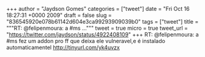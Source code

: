
+++
author = "Jaydson Gomes"
categories = ["tweet"]
date = "Fri Oct 16 18:27:31 +0000 2009"
draft = false
slug = "836545920e078b61142d604e3ca99293909039b0"
tags = ["tweet"]
title = """RT: @felipenmoura: a #ms ..."""
tweet = true
micro = true
tweet_url = "https://twitter.com/jaydson/status/4922408109"
+++
RT: @felipenmoura: a #ms fez um addon pro ff que deixa ele vulneravel,e é instalado automaticamentel http://tinyurl.com/yk4uvzx
